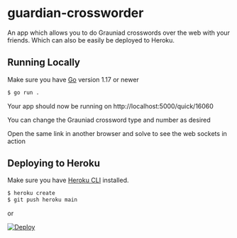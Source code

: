 # guardian-crossworder

An app which allows you to do Grauniad crosswords over the web with your friends.
Which can also be easily be deployed to Heroku.

## Running Locally

Make sure you have [Go](http://golang.org/doc/install) version 1.17 or newer

```sh
$ go run .
```
Your app should now be running on http://localhost:5000/quick/16060

You can change the Grauniad crossword type and number as desired

Open the same link in another browser and solve to see the web sockets in action



## Deploying to Heroku

Make sure you have [Heroku CLI](https://devcenter.heroku.com/articles/heroku-cli) installed.

```sh
$ heroku create
$ git push heroku main
```

or

[![Deploy](https://www.herokucdn.com/deploy/button.svg)](https://heroku.com/deploy)


